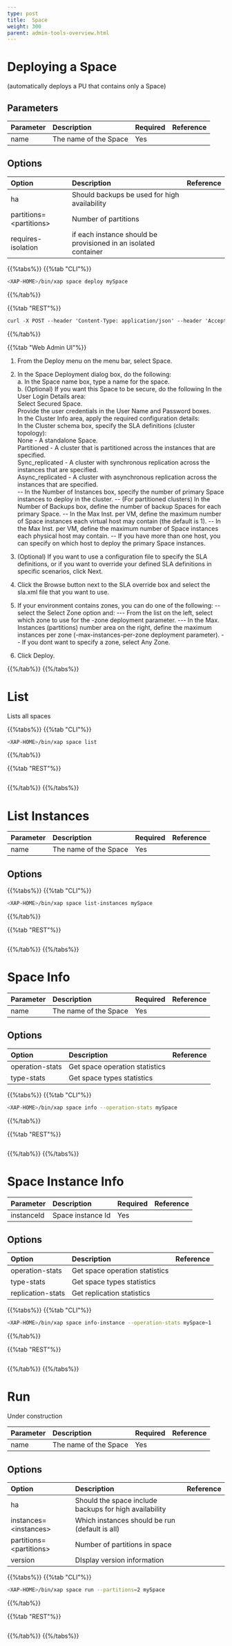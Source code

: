 ```yaml
---
type: post
title:  Space 
weight: 300
parent: admin-tools-overview.html
---
```



# Deploying a Space 
(automatically deploys a PU that contains only a Space)

##  Parameters

|  Parameter  |  Description    | Required | Reference |
|:-----|:-----|:----------------------------|:---------|
| name    |  The name of the Space | Yes | | 

## Options 

|  Option  |  Description    |  Reference |
|:-----|:-----|:----------------------------|
| ha       |  Should backups be used for high availability | |
| partitions=\<partitions\>    |  Number of partitions    |  |
| requires-isolation   | if each instance should be provisioned in an isolated container|  |


{{%tabs%}}
{{%tab "CLI"%}}
```bash
<XAP-HOME>/bin/xap space deploy mySpace
```
{{%/tab%}}

{{%tab "REST"%}}
```rest
curl -X POST --header 'Content-Type: application/json' --header 'Accept: text/plain' 'http://localhost:8090/v1/spaces?name=mySpace&backups=true&requiresIsolation=true'
```
{{%/tab%}}
 

{{%tab "Web Admin UI"%}}
 
1. From the Deploy menu on the menu bar, select Space.<br>
2. In the Space Deployment dialog box, do the following:<br>
    a. In the Space name box, type a name for the space.<br>
    b. (Optional) If you want this Space to be secure, do the following In the User Login Details area:<br> 
        Select Secured Space.<br>
        Provide the user credentials in the User Name and Password boxes.<br>
    In the Cluster Info area, apply the required configuration details:<br>
    In the Cluster schema box, specify the SLA definitions (cluster topology):<br>
        None - A standalone Space.<br>
        Partitioned - A cluster that is partitioned across the instances that are specified.<br>
        Sync_replicated - A cluster with synchronous replication across the instances that are specified.<br>
        Async_replicated - A cluster with asynchronous replication across the instances that are specified.<br>
-- In the Number of Instances box, specify the number of primary Space instances to deploy in the cluster. 
-- (For partitioned clusters) In the Number of Backups box, define the number of backup Spaces for each primary Space.
-- In the Max Inst. per VM, define the maximum number of Space instances each virtual host may contain (the default is 1).
-- In the Max Inst. per VM, define the maximum number of Space instances each physical host may contain.
-- If you have more than one host, you can specify on which host to deploy the primary Space instances.
3. (Optional) If you want to use a configuration file to specify the SLA definitions, or if you want to override your defined SLA definitions in specific scenarios, click Next. 
4. Click the Browse button next to the SLA override box and select the sla.xml file that you want to use.


5. If your environment contains zones, you can do one of the following:
-- select the Select Zone option and:
--- From the list on the left, select which zone to use for the -zone deployment parameter. 
--- In the Max. Instances (partitions) number area on the right, define the maximum instances per zone (-max-instances-per-zone deployment parameter).
-- If you dont want to specify a zone, select Any Zone.
7. Click Deploy.

 
{{%/tab%}}
{{%/tabs%}}

# List 

Lists all spaces

{{%tabs%}}
{{%tab "CLI"%}}
```bash
<XAP-HOME>/bin/xap space list
```
{{%/tab%}}

{{%tab "REST"%}}
```bash 
```
{{%/tab%}}
{{%/tabs%}}

# List Instances

|  Parameter  |  Description    | Required | Reference |
|:-----|:-----|:----------------------------|:---------|
| name    |  The name of the Space | Yes | | 

## Options 


{{%tabs%}}
{{%tab "CLI"%}}
```bash
<XAP-HOME>/bin/xap space list-instances mySpace
```
{{%/tab%}}

{{%tab "REST"%}}
```bash 
```
{{%/tab%}}
{{%/tabs%}}

# Space Info

|  Parameter  |  Description    | Required | Reference |
|:-----|:-----|:----------------------------|:---------|
| name    |  The name of the Space | Yes | | 

## Options 

|  Option  |  Description    |  Reference |
|:-----|:-----|:----------------------------|
| operation-stats | Get space operation statistics | |
| type-stats      | Get space types statistics | |


{{%tabs%}}
{{%tab "CLI"%}}
```bash
<XAP-HOME>/bin/xap space info --operation-stats mySpace
```
{{%/tab%}}

{{%tab "REST"%}}
```bash 
```
{{%/tab%}}
{{%/tabs%}}


# Space Instance Info

|  Parameter  |  Description    | Required | Reference |
|:-----|:-----|:----------------------------|:---------|
| instanceId    |  Space instance Id | Yes | | 

## Options 

|  Option  |  Description    |  Reference |
|:-----|:-----|:----------------------------|
| operation-stats | Get space operation statistics | |
| type-stats      | Get space types statistics | |
| replication-stats | Get replication statistics | |


{{%tabs%}}
{{%tab "CLI"%}}
```bash
<XAP-HOME>/bin/xap space info-instance --operation-stats mySpace~1
```
{{%/tab%}}

{{%tab "REST"%}}
```bash 
```
{{%/tab%}}
{{%/tabs%}}


# Run 

Under construction 

|  Parameter  |  Description    | Required | Reference |
|:-----|:-----|:----------------------------|:---------|
| name    |  The name of the Space | Yes | | 

## Options 

|  Option  |  Description    |  Reference |
|:-----|:-----|:----------------------------|
| ha | Should the space include backups for high availability | |
| instances=\<instances\>      | Which instances should be run (default is all) | |
| partitions=\<partitions\>      | Number of partitions in space | |
| version | DIsplay version information | |


{{%tabs%}}
{{%tab "CLI"%}}
```bash
<XAP-HOME>/bin/xap space run --partitions=2 mySpace
```
{{%/tab%}}

{{%tab "REST"%}}
```bash 
```
{{%/tab%}}
{{%/tabs%}}

